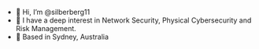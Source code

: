 - 👋 Hi, I’m @silberberg11
- 👀 I have a deep interest in Network Security, Physical Cybersecurity and Risk Management.
- 📍 Based in Sydney, Australia

<!---
dispera-cs/dispera-cs is a ✨ special ✨ repository because its `README.md` (this file) appears on your GitHub profile.
You can click the Preview link to take a look at your changes.
--->
